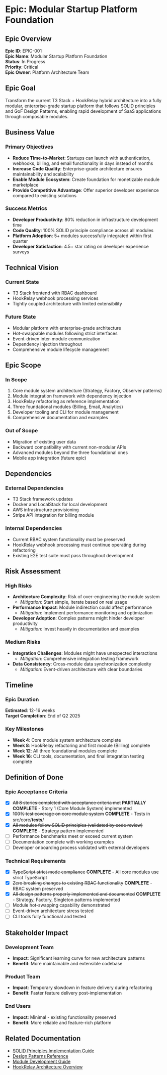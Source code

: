 # Epic: Modular Startup Platform Foundation

## Epic Overview

**Epic ID**: EPIC-001  
**Epic Name**: Modular Startup Platform Foundation  
**Status**: In Progress  
**Priority**: Critical  
**Epic Owner**: Platform Architecture Team  

## Epic Goal

Transform the current T3 Stack + HookRelay hybrid architecture into a fully modular, enterprise-grade startup platform that follows SOLID principles and GoF Design Patterns, enabling rapid development of SaaS applications through composable modules.

## Business Value

### Primary Objectives
- **Reduce Time-to-Market**: Startups can launch with authentication, webhooks, billing, and email functionality in days instead of months
- **Increase Code Quality**: Enterprise-grade architecture ensures maintainability and scalability
- **Enable Module Ecosystem**: Create foundation for monetizable module marketplace
- **Provide Competitive Advantage**: Offer superior developer experience compared to existing solutions

### Success Metrics
- **Developer Productivity**: 80% reduction in infrastructure development time
- **Code Quality**: 100% SOLID principle compliance across all modules
- **Platform Adoption**: 5+ modules successfully integrated within first quarter
- **Developer Satisfaction**: 4.5+ star rating on developer experience surveys

## Technical Vision

### Current State
- T3 Stack frontend with RBAC dashboard
- HookRelay webhook processing services
- Tightly coupled architecture with limited extensibility

### Future State
- Modular platform with enterprise-grade architecture
- Hot-swappable modules following strict interfaces
- Event-driven inter-module communication
- Dependency injection throughout
- Comprehensive module lifecycle management

## Epic Scope

### In Scope
1. Core module system architecture (Strategy, Factory, Observer patterns)
2. Module integration framework with dependency injection
3. HookRelay refactoring as reference implementation
4. Three foundational modules (Billing, Email, Analytics)
5. Developer tooling and CLI for module management
6. Comprehensive documentation and examples

### Out of Scope
- Migration of existing user data
- Backward compatibility with current non-modular APIs
- Advanced modules beyond the three foundational ones
- Mobile app integration (future epic)

## Dependencies

### External Dependencies
- T3 Stack framework updates
- Docker and LocalStack for local development
- AWS infrastructure provisioning
- Stripe API integration for billing module

### Internal Dependencies
- Current RBAC system functionality must be preserved
- HookRelay webhook processing must continue operating during refactoring
- Existing E2E test suite must pass throughout development

## Risk Assessment

### High Risks
- **Architecture Complexity**: Risk of over-engineering the module system
  - *Mitigation*: Start simple, iterate based on real usage
- **Performance Impact**: Module indirection could affect performance
  - *Mitigation*: Implement performance monitoring and optimization
- **Developer Adoption**: Complex patterns might hinder developer productivity
  - *Mitigation*: Invest heavily in documentation and examples

### Medium Risks
- **Integration Challenges**: Modules might have unexpected interactions
  - *Mitigation*: Comprehensive integration testing framework
- **Data Consistency**: Cross-module data synchronization complexity
  - *Mitigation*: Event-driven architecture with clear boundaries

## Timeline

### Epic Duration
**Estimated**: 12-16 weeks  
**Target Completion**: End of Q2 2025

### Key Milestones
- **Week 4**: Core module system architecture complete
- **Week 8**: HookRelay refactoring and first module (Billing) complete
- **Week 12**: All three foundational modules complete
- **Week 16**: CLI tools, documentation, and final integration testing complete

## Definition of Done

### Epic Acceptance Criteria
- [x] ~~All 8 stories completed with acceptance criteria met~~ **PARTIALLY COMPLETE** - Story 1 (Core Module System) implemented
- [x] ~~100% test coverage on core module system~~ **COMPLETE** - Tests in src/core/__tests__/
- [x] ~~All modules follow SOLID principles (validated by code review)~~ **COMPLETE** - Strategy pattern implemented
- [ ] Performance benchmarks meet or exceed current system
- [ ] Documentation complete with working examples
- [ ] Developer onboarding process validated with external developers

### Technical Requirements
- [x] ~~TypeScript strict mode compliance~~ **COMPLETE** - All core modules use strict TypeScript
- [x] ~~Zero breaking changes to existing RBAC functionality~~ **COMPLETE** - RBAC system preserved
- [x] ~~All design patterns properly implemented and documented~~ **COMPLETE** - Strategy, Factory, Singleton patterns implemented
- [ ] Module hot-swapping capability demonstrated
- [ ] Event-driven architecture stress tested
- [ ] CLI tools fully functional and tested

## Stakeholder Impact

### Development Team
- **Impact**: Significant learning curve for new architecture patterns
- **Benefit**: More maintainable and extensible codebase

### Product Team
- **Impact**: Temporary slowdown in feature delivery during refactoring
- **Benefit**: Faster feature delivery post-implementation

### End Users
- **Impact**: Minimal - existing functionality preserved
- **Benefit**: More reliable and feature-rich platform

## Related Documentation

- [SOLID Principles Implementation Guide](../architecture/solid-principles.md)
- [Design Patterns Reference](../architecture/design-patterns.md)
- [Module Development Guide](../development/module-development.md)
- [HookRelay Architecture Overview](../hookrelay/hookrelay-dev-plan.md)